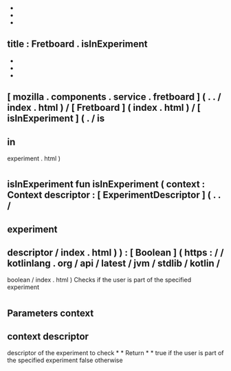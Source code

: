 -
-
-
title
:
Fretboard
.
isInExperiment
-
-
-
-
[
mozilla
.
components
.
service
.
fretboard
]
(
.
.
/
index
.
html
)
/
[
Fretboard
]
(
index
.
html
)
/
[
isInExperiment
]
(
.
/
is
-
in
-
experiment
.
html
)
#
isInExperiment
fun
isInExperiment
(
context
:
Context
descriptor
:
[
ExperimentDescriptor
]
(
.
.
/
-
experiment
-
descriptor
/
index
.
html
)
)
:
[
Boolean
]
(
https
:
/
/
kotlinlang
.
org
/
api
/
latest
/
jvm
/
stdlib
/
kotlin
/
-
boolean
/
index
.
html
)
Checks
if
the
user
is
part
of
the
specified
experiment
#
#
#
Parameters
context
-
context
descriptor
-
descriptor
of
the
experiment
to
check
*
*
Return
*
*
true
if
the
user
is
part
of
the
specified
experiment
false
otherwise
